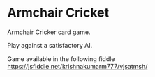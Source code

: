 # Armchair Cricket
Armchair Cricker card game. 

Play against a satisfactory AI.

Game available in the following fiddle
https://jsfiddle.net/krishnakumarm777/vjsatmsh/
